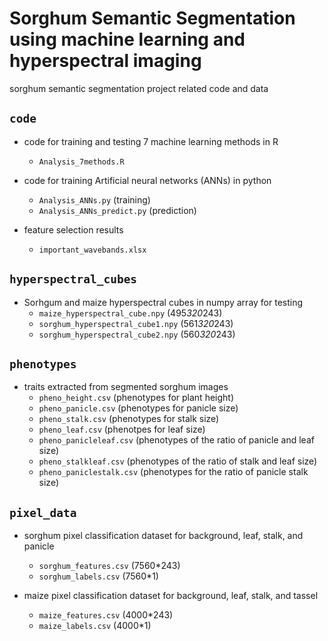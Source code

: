 # Sorghum Semantic Segmentation using machine learning and hyperspectral imaging
sorghum semantic segmentation project related code and data

## `code`
- code for training and testing 7 machine learning methods in R
  - `Analysis_7methods.R`

- code for training Artificial neural networks (ANNs) in python
  - `Analysis_ANNs.py` (training)
  - `Analysis_ANNs_predict.py` (prediction)

- feature selection results
  - `important_wavebands.xlsx`

## `hyperspectral_cubes`
- Sorhgum and maize hyperspectral cubes in numpy array for testing
  - `maize_hyperspectral_cube.npy` (495*320*243)
  - `sorghum_hyperspectral_cube1.npy` (561*320*243)
  - `sorghum_hyperspectral_cube2.npy` (560*320*243)

## `phenotypes`
- traits extracted from segmented sorghum images
  - `pheno_height.csv` (phenotypes for plant height)
  - `pheno_panicle.csv` (phenotypes for panicle size)
  - `pheno_stalk.csv` (phenotypes for stalk size)
  - `pheno_leaf.csv` (phenotpes for leaf size)
  - `pheno_panicleleaf.csv` (phenotypes of the ratio of panicle and leaf size)
  - `pheno_stalkleaf.csv` (phenotypes of the ratio of stalk and leaf size)
  - `pheno_paniclestalk.csv` (phenotypes for the ratio of panicle stalk size)

## `pixel_data`
- sorghum pixel classification dataset for background, leaf, stalk, and panicle
  - `sorghum_features.csv` (7560*243)
  - `sorghum_labels.csv`  (7560*1)

- maize pixel classification dataset for background, leaf, stalk, and tassel
  - `maize_features.csv` (4000*243)
  - `maize_labels.csv`  (4000*1)
